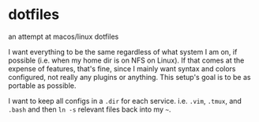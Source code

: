# dotfiles
an attempt at macos/linux dotfiles

I want everything to be the same regardless of what system I am on, if possible (i.e. when my home dir is on NFS on Linux). If that comes at the expense of features, that's fine, since I mainly want syntax and colors configured, not really any plugins or anything. This setup's goal is to be as portable as possible.

I want to keep all configs in a `.dir` for each service. i.e. `.vim`, `.tmux`, and `.bash` and then `ln -s` relevant files back into my `~`. 
